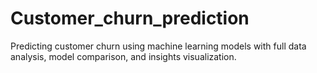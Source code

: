 # Customer_churn_prediction
Predicting customer churn using machine learning models with full data analysis, model comparison, and insights visualization.
